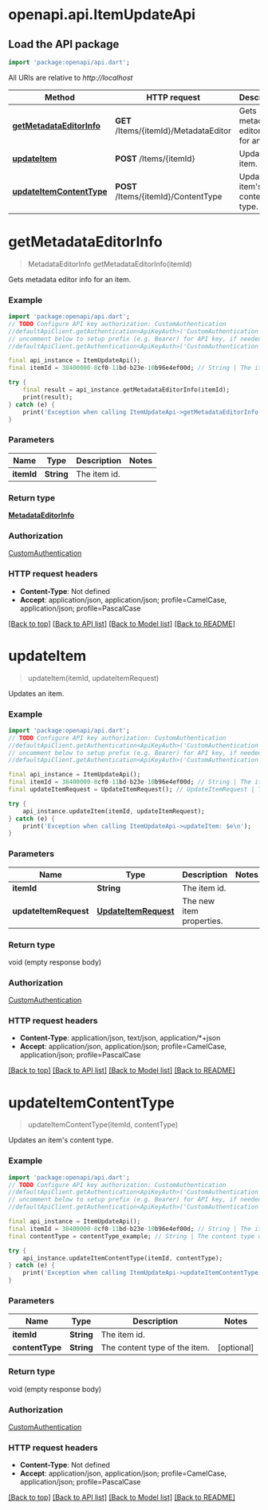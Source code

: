 # openapi.api.ItemUpdateApi

## Load the API package
```dart
import 'package:openapi/api.dart';
```

All URIs are relative to *http://localhost*

Method | HTTP request | Description
------------- | ------------- | -------------
[**getMetadataEditorInfo**](ItemUpdateApi.md#getmetadataeditorinfo) | **GET** /Items/{itemId}/MetadataEditor | Gets metadata editor info for an item.
[**updateItem**](ItemUpdateApi.md#updateitem) | **POST** /Items/{itemId} | Updates an item.
[**updateItemContentType**](ItemUpdateApi.md#updateitemcontenttype) | **POST** /Items/{itemId}/ContentType | Updates an item's content type.


# **getMetadataEditorInfo**
> MetadataEditorInfo getMetadataEditorInfo(itemId)

Gets metadata editor info for an item.

### Example
```dart
import 'package:openapi/api.dart';
// TODO Configure API key authorization: CustomAuthentication
//defaultApiClient.getAuthentication<ApiKeyAuth>('CustomAuthentication').apiKey = 'YOUR_API_KEY';
// uncomment below to setup prefix (e.g. Bearer) for API key, if needed
//defaultApiClient.getAuthentication<ApiKeyAuth>('CustomAuthentication').apiKeyPrefix = 'Bearer';

final api_instance = ItemUpdateApi();
final itemId = 38400000-8cf0-11bd-b23e-10b96e4ef00d; // String | The item id.

try {
    final result = api_instance.getMetadataEditorInfo(itemId);
    print(result);
} catch (e) {
    print('Exception when calling ItemUpdateApi->getMetadataEditorInfo: $e\n');
}
```

### Parameters

Name | Type | Description  | Notes
------------- | ------------- | ------------- | -------------
 **itemId** | **String**| The item id. | 

### Return type

[**MetadataEditorInfo**](MetadataEditorInfo.md)

### Authorization

[CustomAuthentication](../README.md#CustomAuthentication)

### HTTP request headers

 - **Content-Type**: Not defined
 - **Accept**: application/json, application/json; profile=CamelCase, application/json; profile=PascalCase

[[Back to top]](#) [[Back to API list]](../README.md#documentation-for-api-endpoints) [[Back to Model list]](../README.md#documentation-for-models) [[Back to README]](../README.md)

# **updateItem**
> updateItem(itemId, updateItemRequest)

Updates an item.

### Example
```dart
import 'package:openapi/api.dart';
// TODO Configure API key authorization: CustomAuthentication
//defaultApiClient.getAuthentication<ApiKeyAuth>('CustomAuthentication').apiKey = 'YOUR_API_KEY';
// uncomment below to setup prefix (e.g. Bearer) for API key, if needed
//defaultApiClient.getAuthentication<ApiKeyAuth>('CustomAuthentication').apiKeyPrefix = 'Bearer';

final api_instance = ItemUpdateApi();
final itemId = 38400000-8cf0-11bd-b23e-10b96e4ef00d; // String | The item id.
final updateItemRequest = UpdateItemRequest(); // UpdateItemRequest | The new item properties.

try {
    api_instance.updateItem(itemId, updateItemRequest);
} catch (e) {
    print('Exception when calling ItemUpdateApi->updateItem: $e\n');
}
```

### Parameters

Name | Type | Description  | Notes
------------- | ------------- | ------------- | -------------
 **itemId** | **String**| The item id. | 
 **updateItemRequest** | [**UpdateItemRequest**](UpdateItemRequest.md)| The new item properties. | 

### Return type

void (empty response body)

### Authorization

[CustomAuthentication](../README.md#CustomAuthentication)

### HTTP request headers

 - **Content-Type**: application/json, text/json, application/*+json
 - **Accept**: application/json, application/json; profile=CamelCase, application/json; profile=PascalCase

[[Back to top]](#) [[Back to API list]](../README.md#documentation-for-api-endpoints) [[Back to Model list]](../README.md#documentation-for-models) [[Back to README]](../README.md)

# **updateItemContentType**
> updateItemContentType(itemId, contentType)

Updates an item's content type.

### Example
```dart
import 'package:openapi/api.dart';
// TODO Configure API key authorization: CustomAuthentication
//defaultApiClient.getAuthentication<ApiKeyAuth>('CustomAuthentication').apiKey = 'YOUR_API_KEY';
// uncomment below to setup prefix (e.g. Bearer) for API key, if needed
//defaultApiClient.getAuthentication<ApiKeyAuth>('CustomAuthentication').apiKeyPrefix = 'Bearer';

final api_instance = ItemUpdateApi();
final itemId = 38400000-8cf0-11bd-b23e-10b96e4ef00d; // String | The item id.
final contentType = contentType_example; // String | The content type of the item.

try {
    api_instance.updateItemContentType(itemId, contentType);
} catch (e) {
    print('Exception when calling ItemUpdateApi->updateItemContentType: $e\n');
}
```

### Parameters

Name | Type | Description  | Notes
------------- | ------------- | ------------- | -------------
 **itemId** | **String**| The item id. | 
 **contentType** | **String**| The content type of the item. | [optional] 

### Return type

void (empty response body)

### Authorization

[CustomAuthentication](../README.md#CustomAuthentication)

### HTTP request headers

 - **Content-Type**: Not defined
 - **Accept**: application/json, application/json; profile=CamelCase, application/json; profile=PascalCase

[[Back to top]](#) [[Back to API list]](../README.md#documentation-for-api-endpoints) [[Back to Model list]](../README.md#documentation-for-models) [[Back to README]](../README.md)

